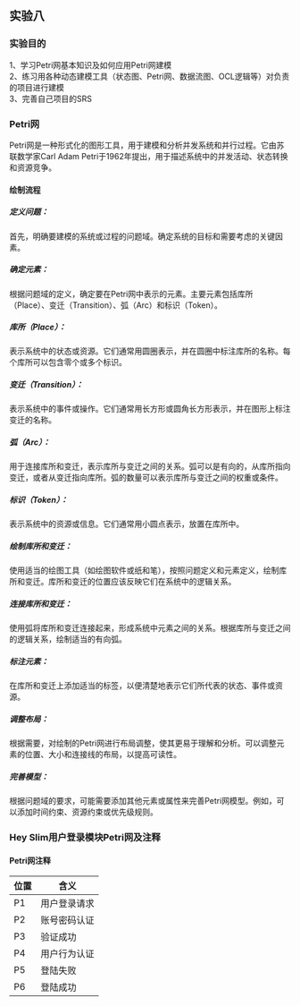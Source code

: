 ## 实验八
### 实验目的
1、学习Petri网基本知识及如何应用Petri网建模  
2、练习用各种动态建模工具（状态图、Petri网、数据流图、OCL逻辑等）对负责的项目进行建模  
3、完善自己项目的SRS  

### Petri网
Petri网是一种形式化的图形工具，用于建模和分析并发系统和并行过程。它由苏联数学家Carl Adam Petri于1962年提出，用于描述系统中的并发活动、状态转换和资源竞争。
#### 绘制流程
##### 定义问题：
首先，明确要建模的系统或过程的问题域。确定系统的目标和需要考虑的关键因素。
##### 确定元素：
根据问题域的定义，确定要在Petri网中表示的元素。主要元素包括库所（Place）、变迁（Transition）、弧（Arc）和标识（Token）。
##### 库所（Place）：
表示系统中的状态或资源。它们通常用圆圈表示，并在圆圈中标注库所的名称。每个库所可以包含零个或多个标识。
##### 变迁（Transition）：
表示系统中的事件或操作。它们通常用长方形或圆角长方形表示，并在图形上标注变迁的名称。
##### 弧（Arc）：
用于连接库所和变迁，表示库所与变迁之间的关系。弧可以是有向的，从库所指向变迁，或者从变迁指向库所。弧的数量可以表示库所与变迁之间的权重或条件。
##### 标识（Token）：
表示系统中的资源或信息。它们通常用小圆点表示，放置在库所中。
##### 绘制库所和变迁：
使用适当的绘图工具（如绘图软件或纸和笔），按照问题定义和元素定义，绘制库所和变迁。库所和变迁的位置应该反映它们在系统中的逻辑关系。
##### 连接库所和变迁：
使用弧将库所和变迁连接起来，形成系统中元素之间的关系。根据库所与变迁之间的逻辑关系，绘制适当的有向弧。
##### 标注元素：
在库所和变迁上添加适当的标签，以便清楚地表示它们所代表的状态、事件或资源。
##### 调整布局：
根据需要，对绘制的Petri网进行布局调整，使其更易于理解和分析。可以调整元素的位置、大小和连接线的布局，以提高可读性。
##### 完善模型：
根据问题域的要求，可能需要添加其他元素或属性来完善Petri网模型。例如，可以添加时间约束、资源约束或优先级规则。

### Hey Slim用户登录模块Petri网及注释

#### Petri网注释
| 位置 | 含义 |
|---|---|
| P1 | 用户登录请求 |
| P2 | 账号密码认证 |
| P3 | 验证成功 |
| P4 | 用户行为认证 |
| P5 | 登陆失败 |
| P6 | 登陆成功 |
